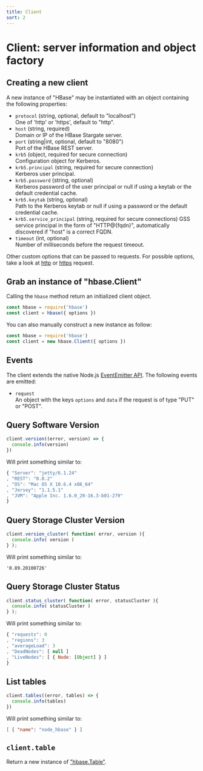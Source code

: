 ```yaml
---
title: Client
sort: 2
---
```


# Client: server information and object factory

## Creating a new client

A new instance of "HBase" may be instantiated with an object containing the following properties:

* `protocol` (string, optional, default to "localhost")   
  One of 'http' or 'https', default to "http".
* `host` (string, required)   
  Domain or IP of the HBase Stargate server.
* `port` (string|int, optional, default to "8080")   
  Port of the HBase REST server.
* `krb5` (object, required for secure connection)   
  Configuration object for Kerberos.
* `krb5.principal` (string, required for secure connection)   
  Kerberos user principal.
* `krb5.password` (string, optional)   
  Kerberos password of the user principal or null if using a keytab or the default credential cache.
* `krb5.keytab` (string, optional)   
  Path to the Kerberos keytab or null if using a password or the default credential cache.
* `krb5.service_principal` (string, required for secure connections)
  GSS service principal in the form of "HTTP@{fqdn}", automatically discovered if "host" is a correct FQDN.
* `timeout` (int, optional)   
  Number of milliseconds before the request timeout.

Other custom options that can be passed to requests. For possible options, take a look at [http](https://nodejs.org/api/http.html#http_http_request_options_callback) or [https](https://nodejs.org/api/https.html#https_https_request_options_callback) request.


## Grab an instance of "hbase.Client"

Calling the `hbase` method return an initialized client object.

```javascript
const hbase = require('hbase')
const client = hbase({ options })
```

You can also manually construct a new instance as follow:

```javascript
const hbase = require('hbase')
const client = new hbase.Client({ options })
```

## Events

The client extends the native Node.js [EventEmitter API](https://nodejs.org/api/events.html). The following events are emitted:

* `request`   
  An object with the keys `options` and `data` if the request is of type "PUT" or "POST".

## Query Software Version

```javascript
client.version((error, version) => {
  console.info(version)
})
```

Will print something similar to:

```javascript
{ "Server": "jetty/6.1.24"
, "REST": "0.0.2"
, "OS": "Mac OS X 10.6.4 x86_64"
, "Jersey": "1.1.5.1"
, "JVM": "Apple Inc. 1.6.0_20-16.3-b01-279"
}
```

## Query Storage Cluster Version

```javascript
client.version_cluster( function( error, version ){
  console.info( version )
} );
```

Will print something similar to:

```csv
'0.89.20100726'
```

## Query Storage Cluster Status

```javascript
client.status_cluster( function( error, statusCluster ){
  console.info( statusCluster )
} );
```

Will print something similar to:

```javascript
{ "requests": 0
, "regions": 3
, "averageLoad": 3
, "DeadNodes": [ null ]
, "LiveNodes": [ { Node: [Object] } ]
}
```

## List tables

```javascript
client.tables((error, tables) => {
  console.info(tables)
})
```

Will print something similar to:

```json
[ { "name": "node_hbase" } ]
```

## `client.table`

Return a new instance of ["hbase.Table"](./table.md).
